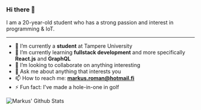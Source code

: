 ### Hi there 👋

I am a 20-year-old student who has a strong passion and interest in programming & IoT.

---

- 🔭 I’m currently a **student** at Tampere University
- 🌱 I’m currently learning **fullstack development** and more specifically **React.js** and **GraphQL**
- 👯 I’m looking to collaborate on anything interesting
- 💬 Ask me about anything that interests you
- 📫 How to reach me: **markus.roman@hotmail.fi**
- ⚡ Fun fact: I've made a hole-in-one in golf

![Markus' Github Stats](https://github-readme-stats.vercel.app/api?username=markusroman&show_icons=true&hide_border=true)
